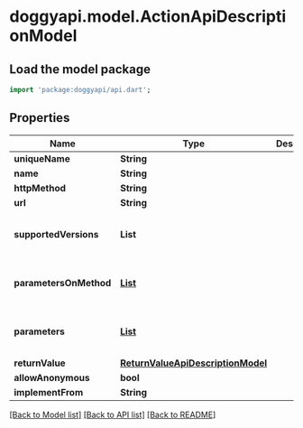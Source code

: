 # doggyapi.model.ActionApiDescriptionModel

## Load the model package
```dart
import 'package:doggyapi/api.dart';
```

## Properties
Name | Type | Description | Notes
------------ | ------------- | ------------- | -------------
**uniqueName** | **String** |  | [optional] 
**name** | **String** |  | [optional] 
**httpMethod** | **String** |  | [optional] 
**url** | **String** |  | [optional] 
**supportedVersions** | **List<String>** |  | [optional] [default to const []]
**parametersOnMethod** | [**List<MethodParameterApiDescriptionModel>**](MethodParameterApiDescriptionModel.md) |  | [optional] [default to const []]
**parameters** | [**List<ParameterApiDescriptionModel>**](ParameterApiDescriptionModel.md) |  | [optional] [default to const []]
**returnValue** | [**ReturnValueApiDescriptionModel**](ReturnValueApiDescriptionModel.md) |  | [optional] 
**allowAnonymous** | **bool** |  | [optional] 
**implementFrom** | **String** |  | [optional] 

[[Back to Model list]](../README.md#documentation-for-models) [[Back to API list]](../README.md#documentation-for-api-endpoints) [[Back to README]](../README.md)


